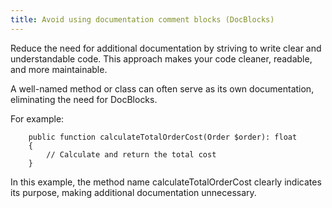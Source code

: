 ```yaml
---
title: Avoid using documentation comment blocks (DocBlocks)
---
```


Reduce the need for additional documentation by striving to write clear and understandable code. This approach makes your code  <span class="text-[13px] bg-[#EDEEF3] px-2 py-1">cleaner</span>, <span class="text-[13px] bg-[#EDEEF3] px-2 py-1">readable</span>, and more  <span class="text-[13px] bg-[#EDEEF3] px-2 py-1">maintainable</span>.

A well-named  <span class="text-[13px] bg-[#EDEEF3] px-2 py-1">method</span> or  <span class="text-[13px] bg-[#EDEEF3] px-2 py-1">class</span> can often serve as its own documentation, eliminating the need for DocBlocks. 

For example:
  
        public function calculateTotalOrderCost(Order $order): float
        {
            // Calculate and return the total cost
        }

In this example, the method name <span  class=" text-[13px] bg-[#EDEEF3] px-2 py-1">calculateTotalOrderCost</span> clearly indicates its purpose, making additional documentation unnecessary.